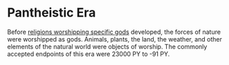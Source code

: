 # Pantheistic Era

<meta property="og:description" content="Before religions worshipping specific gods developed, the forces of nature were worshipped as gods.">

Before [religions worshipping specific gods](../../organizations/religions/introduction.md) developed, the forces of nature were worshipped as gods. Animals, plants, the land, the weather, and other elements of the natural world were objects of worship. The commonly accepted endpoints of this era were 23000 PY to -91 PY.